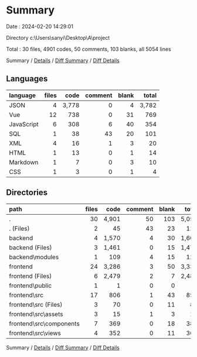 # Summary

Date : 2024-02-20 14:29:01

Directory c:\\Users\\sanyi\\Desktop\\A\\project

Total : 30 files,  4901 codes, 50 comments, 103 blanks, all 5054 lines

Summary / [Details](details.md) / [Diff Summary](diff.md) / [Diff Details](diff-details.md)

## Languages
| language | files | code | comment | blank | total |
| :--- | ---: | ---: | ---: | ---: | ---: |
| JSON | 4 | 3,778 | 0 | 4 | 3,782 |
| Vue | 12 | 738 | 0 | 31 | 769 |
| JavaScript | 6 | 308 | 6 | 40 | 354 |
| SQL | 1 | 38 | 43 | 20 | 101 |
| XML | 4 | 16 | 1 | 3 | 20 |
| HTML | 1 | 13 | 0 | 1 | 14 |
| Markdown | 1 | 7 | 0 | 3 | 10 |
| CSS | 1 | 3 | 0 | 1 | 4 |

## Directories
| path | files | code | comment | blank | total |
| :--- | ---: | ---: | ---: | ---: | ---: |
| . | 30 | 4,901 | 50 | 103 | 5,054 |
| . (Files) | 2 | 45 | 43 | 23 | 111 |
| backend | 4 | 1,570 | 4 | 30 | 1,604 |
| backend (Files) | 3 | 1,461 | 0 | 15 | 1,476 |
| backend\\modules | 1 | 109 | 4 | 15 | 128 |
| frontend | 24 | 3,286 | 3 | 50 | 3,339 |
| frontend (Files) | 6 | 2,479 | 2 | 7 | 2,488 |
| frontend\\public | 1 | 1 | 0 | 0 | 1 |
| frontend\\src | 17 | 806 | 1 | 43 | 850 |
| frontend\\src (Files) | 3 | 70 | 0 | 11 | 81 |
| frontend\\src\\assets | 3 | 15 | 1 | 3 | 19 |
| frontend\\src\\components | 7 | 369 | 0 | 18 | 387 |
| frontend\\src\\views | 4 | 352 | 0 | 11 | 363 |

Summary / [Details](details.md) / [Diff Summary](diff.md) / [Diff Details](diff-details.md)